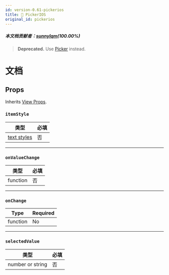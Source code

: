 ```yaml
---
id: version-0.61-pickerios
title: 🚧 PickerIOS
original_id: pickerios
---
```


##### 本文档贡献者：[sunnylqm](https://github.com/search?q=sunnylqm%40qq.com+in%3Aemail&type=Users)(100.00%)

> **Deprecated.** Use [Picker](picker.md) instead.

# 文档

## Props

Inherits [View Props](view.md#props).

### `itemStyle`

| 类型                               | 必填 |
| ---------------------------------- | ---- |
| [text styles](text-style-props.md) | 否   |

---

### `onValueChange`

| 类型     | 必填 |
| -------- | ---- |
| function | 否   |

---

### `onChange`

| Type     | Required |
| -------- | -------- |
| function | No       |

---

### `selectedValue`

| 类型             | 必填 |
| ---------------- | ---- |
| number or string | 否   |
